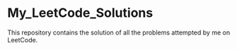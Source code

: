 # My_LeetCode_Solutions
This repository contains the solution of all the problems attempted by me on LeetCode.
